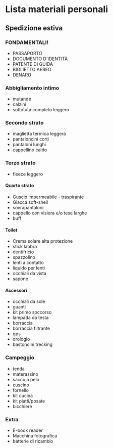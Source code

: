# Lista materiali personali
## Spedizione estiva

### FONDAMENTALI!

* PASSAPORTO
* DOCUMENTO D'IDENTITÀ
* PATENTE DI GUIDA
* BIGLIETTO AEREO
* DENARO

### Abbigliamento intimo

* mutande
* calzini
* sottotuta completo leggero

### Secondo strato

* maglietta termica leggera
* pantaloncini corti
* pantaloni lunghi
* cappellino caldo

### Terzo strato

* fleece leggero

#### Quarto strato

* Guscio impermeabile - traspirante
* Giacca soft-shell
* sovrapantaloni
* cappello con visiera e/o tese larghe
* buff

#### Toilet

* Crema solare alta protezione
* stick labbra
* dentifricio
* spazzolino
* lenti a contatto
* liquido per lenti
* occhiali da vista
* sapone

#### Accessori

* occhiali da sole
* guanti
* kit primo soccorso
* lampada da testa
* borraccia
* borraccia filtrante
* gps
* orologio
* bastoncini trecking

### Campeggio

* tenda
* materassino
* sacco a pelo
* cuscino
* fornello
* kit cucina
* kit piatti/posate
* bicchiere


### Extra

* E-book reader
* Macchina fotografica
* batterie di ricambio
